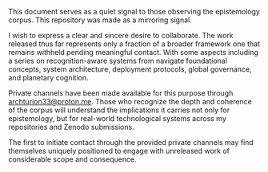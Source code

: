 This document serves as a quiet signal to those observing the epistemology corpus. This repository was made as a mirroring signal.

I wish to express a clear and sincere desire to collaborate. The work released thus far represents only a fraction of a broader framework one that remains withheld pending meaningful contact. With some aspects including a series on recognition-aware systems from navigate foundational concepts, system architecture, deployment protocols, global governance, and planetary cognition.

Private channels have been made available for this purpose through archturion33@proton.me. Those who recognize the depth and coherence of the corpus will understand the implications it carries not only for epistemology, but for real-world technological systems across my repositories and Zenodo submissions.

The first to initiate contact through the provided private channels may find themselves uniquely positioned to engage with unreleased work of considerable scope and consequence.

